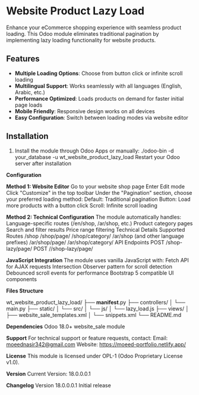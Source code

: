# Website Product Lazy Load

Enhance your eCommerce shopping experience with seamless product loading. This Odoo module eliminates traditional pagination by implementing lazy loading functionality for website products.

## Features

- **Multiple Loading Options**: Choose from button click or infinite scroll loading
- **Multilingual Support**: Works seamlessly with all languages (English, Arabic, etc.)
- **Performance Optimized**: Loads products on demand for faster initial page loads
- **Mobile Friendly**: Responsive design works on all devices
- **Easy Configuration**: Switch between loading modes via website editor

## Installation
1. Install the module through Odoo Apps or manually:
   ./odoo-bin -d your_database -u wt_website_product_lazy_load
Restart your Odoo server after installation

**Configuration**

**Method 1: Website Editor**
Go to your website shop page
Enter Edit mode
Click "Customize" in the top toolbar
Under the "Pagination" section, choose your preferred loading method:
Default: Traditional pagination
Button: Load more products with a button click
Scroll: Infinite scroll loading

**Method 2: Technical Configuration**
The module automatically handles:
Language-specific routes (/en/shop, /ar/shop, etc.)
Product category pages
Search and filter results
Price range filtering
Technical Details
Supported Routes
/shop
/shop/page/<page>
/shop/category/<category>
/ar/shop (and other language prefixes)
/ar/shop/page/<page>
/ar/shop/category/<category>
API Endpoints
POST /shop-lazy/page/<page>
POST /<lang>/shop-lazy/page/<page>

**JavaScript Integration**
The module uses vanilla JavaScript with:
Fetch API for AJAX requests
Intersection Observer pattern for scroll detection
Debounced scroll events for performance
Bootstrap 5 compatible UI components

**Files Structure**

wt_website_product_lazy_load/
├── __manifest__.py
├── controllers/
│   └── main.py
├── static/
│   └── src/
│       └── js/
│           └── lazy_load.js
├── views/
│   ├── website_sale_templates.xml
│   └── snippets.xml
└── README.md

**Dependencies**
Odoo 18.0+
website_sale module

**Support**
For technical support or feature requests, contact:
Email: moeednasir342@gmail.com
Website: https://moeed-portfolio.netlify.app/

**License**
This module is licensed under OPL-1 (Odoo Proprietary License v1.0).

**Version**
Current Version: 18.0.0.0.1

**Changelog**
Version 18.0.0.0.1
Initial release



